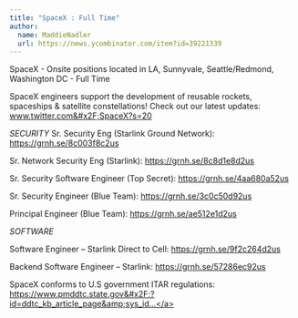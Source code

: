 ```yaml
---
title: "SpaceX : Full Time"
author:
  name: MaddieNadler
  url: https://news.ycombinator.com/item?id=39221339
---
```

SpaceX - Onsite positions located in LA, Sunnyvale, Seattle&#x2F;Redmond, Washington DC - Full Time

SpaceX engineers support the development of reusable rockets, spaceships &amp; satellite constellations! Check out our latest updates: www.twitter.com&#x2F;SpaceX?s=20

*SECURITY*
Sr. Security Eng (Starlink Ground Network): <a href="https:&#x2F;&#x2F;grnh.se&#x2F;8c003f8c2us" rel="nofollow">https:&#x2F;&#x2F;grnh.se&#x2F;8c003f8c2us</a>

Sr. Network Security Eng (Starlink): <a href="https:&#x2F;&#x2F;grnh.se&#x2F;8c8d1e8d2us" rel="nofollow">https:&#x2F;&#x2F;grnh.se&#x2F;8c8d1e8d2us</a>

Sr. Security Software Engineer (Top Secret): <a href="https:&#x2F;&#x2F;grnh.se&#x2F;4aa680a52us" rel="nofollow">https:&#x2F;&#x2F;grnh.se&#x2F;4aa680a52us</a>

Sr. Security Engineer (Blue Team): <a href="https:&#x2F;&#x2F;grnh.se&#x2F;3c0c50d92us" rel="nofollow">https:&#x2F;&#x2F;grnh.se&#x2F;3c0c50d92us</a>

Principal Engineer (Blue Team): <a href="https:&#x2F;&#x2F;grnh.se&#x2F;ae512e1d2us" rel="nofollow">https:&#x2F;&#x2F;grnh.se&#x2F;ae512e1d2us</a>

*SOFTWARE*

Software Engineer – Starlink Direct to Cell: <a href="https:&#x2F;&#x2F;grnh.se&#x2F;9f2c264d2us" rel="nofollow">https:&#x2F;&#x2F;grnh.se&#x2F;9f2c264d2us</a>

Backend Software Engineer – Starlink: <a href="https:&#x2F;&#x2F;grnh.se&#x2F;57286ec92us" rel="nofollow">https:&#x2F;&#x2F;grnh.se&#x2F;57286ec92us</a>

SpaceX conforms to U.S government ITAR regulations: <a href="https:&#x2F;&#x2F;www.pmddtc.state.gov&#x2F;?id=ddtc_kb_article_page&amp;sys_id=24d528fddbfc930044f9ff621f961987" rel="nofollow">https:&#x2F;&#x2F;www.pmddtc.state.gov&#x2F;?id=ddtc_kb_article_page&amp;sys_id...</a>
